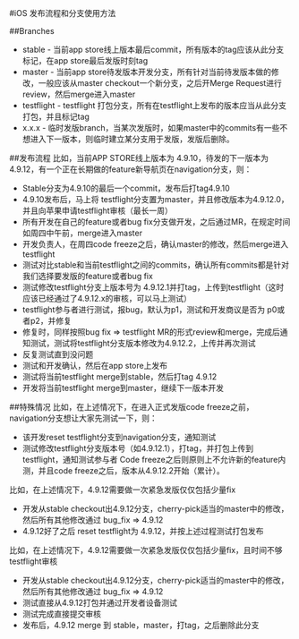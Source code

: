 #iOS 发布流程和分支使用方法

##Branches

* stable - 当前app store线上版本最后commit，所有版本的tag应该从此分支标记，在app store最后发版时刻tag
* master - 当前app store待发版本开发分支，所有针对当前待发版本做的修改，一般应该从master checkout一个新分支，之后开Merge Request进行review，然后merge进入master
* testflight - testflight 打包分支，所有在testflight上发布的版本应当从此分支打包，并且标记tag
* x.x.x - 临时发版branch，当某次发版时，如果master中的commits有一些不想进入下一版本，则临时建立某分支用于发版，发版后删除。

##发布流程
比如，当前APP STORE线上版本为 4.9.10，待发的下一版本为4.9.12，有一个正在长期做的feature新导航页在navigation分支，则：

* Stable分支为4.9.10的最后一个commit，发布后打tag4.9.10
* 4.9.10发布后，马上将 testflight分支置为master，并且修改版本为4.9.12.0，并且向苹果申请testflight审核（最长一周）
* 所有开发在自己的feature或者bug fix分支做开发，之后通过MR，在规定时间如周四中午前，merge进入master
* 开发负责人，在周四code freeze之后，确认master的修改，然后merge进入testflight
* 测试对比stable和当前testflight之间的commits，确认所有commits都是针对我们选择要发版的feature或者bug fix
* 测试修改testflight分支上版本号为 4.9.12.1并打tag，上传到testflight（这时应该已经通过了4.9.12.x的审核，可以马上测试）
* testflight参与者进行测试，报bug，默认为p1，测试和开发商议是否为 p0或者p2，并修复
* 修复时，同样按照bug fix => testflight MR的形式review和merge，完成后通知测试，测试将testflight分支版本修改为4.9.12.2，上传并再次测试
* 反复测试直到没问题
* 测试和开发确认，然后在app store上发布
* 测试将当前testflight merge到stable，然后打tag 4.9.12
* 开发将当前testflight merge到master，继续下一版本开发

##特殊情况
比如，在上述情况下，在进入正式发版code freeze之前，navigation分支想让大家先测试一下，则：

* 该开发reset testflight分支到navigation分支，通知测试
* 测试修改testflight分支版本号（如4.9.12.1），打tag，并打包上传到testflight，通知测试参与者 Code freeze之后则原则上不允许新的feature内测，并且code freeze之后，版本从4.9.12.2开始（累计）。

比如，在上述情况下，4.9.12需要做一次紧急发版仅仅包括少量fix

* 开发从stable checkout出4.9.12分支，cherry-pick适当的master中的修改，然后所有其他修改通过 bug_fix => 4.9.12
* 4.9.12好了之后 reset testflight为 4.9.12，并按上述过程测试打包发布

比如，在上述情况下，4.9.12需要做一次紧急发版仅仅包括少量fix，且时间不够testflight审核

* 开发从stable checkout出4.9.12分支，cherry-pick适当的master中的修改，然后所有其他修改通过 bug_fix => 4.9.12
* 测试直接从4.9.12打包并通过开发者设备测试
* 测试完成直接提交审核
* 发布后，4.9.12 merge 到 stable，master，打tag，之后删除此分支